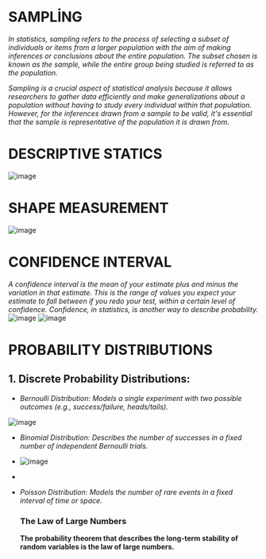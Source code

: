 #  SAMPLİNG
*In statistics, sampling refers to the process of selecting a subset of individuals or items from a larger population with the aim of making inferences or conclusions about the entire population. The subset chosen is known as the sample, while the entire group being studied is referred to as the population.*

*Sampling is a crucial aspect of statistical analysis because it allows researchers to gather data efficiently and make generalizations about a population without having to study every individual within that population. However, for the inferences drawn from a sample to be valid, it's essential that the sample is representative of the population it is drawn from.*

# DESCRIPTIVE STATICS
![image](https://github.com/Alihanesentas/Statistics-for-data-science/assets/147850914/01d4fcbc-a1a1-4d9c-8ad4-5149d49c4780)
# SHAPE MEASUREMENT
![image](https://github.com/Alihanesentas/Statistics-for-data-science/assets/147850914/5bc514ec-cb7e-4143-bf4d-2452d2ea67bc)
# CONFIDENCE INTERVAL 
*A confidence interval is the mean of your estimate plus and minus the variation in that estimate. This is the range of values you expect your estimate to fall between if you redo your test, within a certain level of confidence. Confidence, in statistics, is another way to describe probability.*
![image](https://www.simplypsychology.org/wp-content/uploads/confidence-interval.jpg)
![image](https://www.questionpro.com/blog/wp-content/uploads/2022/08/confidence-interval-formula.jpg)
# PROBABILITY DISTRIBUTIONS
## 1. Discrete Probability Distributions:
* *Bernoulli Distribution: Models a single experiment with two possible outcomes (e.g., success/failure, heads/tails).*
  
![image](https://d138zd1ktt9iqe.cloudfront.net/media/seo_landing_files/bernoulli-distribution-graph-1634631289.png)

* *Binomial Distribution: Describes the number of successes in a fixed number of independent Bernoulli trials.*
* 
   ![image](https://i.ibb.co/Kw85Zvk/image.png)

* 
* *Poisson Distribution: Models the number of rare events in a fixed interval of time or space.*
  ### The Law of Large Numbers
  **The probability theorem that describes the long-term stability of random variables is the law of large numbers.**